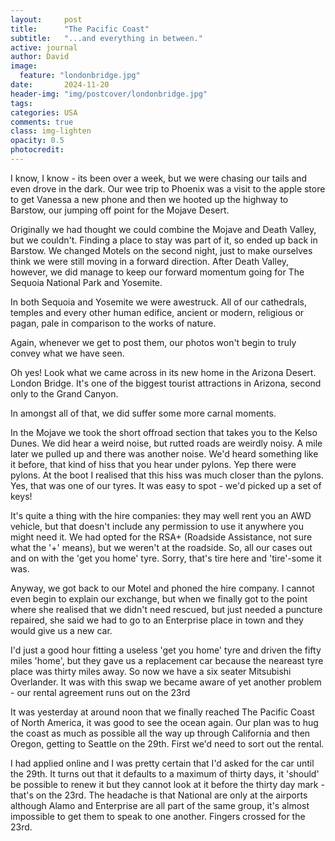 ```yaml
---
layout:     post
title:      "The Pacific Coast"
subtitle:   "...and everything in between."
active: journal
author: David
image:
  feature: "londonbridge.jpg"
date:       2024-11-20
header-img: "img/postcover/londonbridge.jpg"
tags: 
categories: USA
comments: true
class: img-lighten 
opacity: 0.5
photocredit:
---
```


I know, I know - its been over a week, but we were chasing our tails and even drove in the dark. Our wee trip to Phoenix was a visit to the apple store to get Vanessa a new phone and then we hooted up the highway to Barstow, our jumping off point for the Mojave Desert.

Originally we had thought we could combine the Mojave and Death Valley, but we couldn't. Finding a place to stay was part of it, so ended up back in Barstow. We changed Motels on the second night, just to make ourselves think we were still moving in a forward direction. After Death Valley, however, we did manage to keep our forward momentum going for The Sequoia National Park and Yosemite. 

In both Sequoia and Yosemite we were awestruck. All of our cathedrals, temples and every other human edifice, ancient or modern, religious or pagan, pale in comparison to the works of nature. 

Again, whenever we get to post them, our photos won't begin to truly convey what we have seen.

Oh yes! Look what we came across in its new home in the Arizona Desert. London Bridge. It's one of the biggest tourist attractions in Arizona, second only to the Grand Canyon. 

In amongst all of that, we did suffer some more carnal moments.

In the Mojave we took the short offroad section that takes you to the Kelso Dunes. We did hear a weird noise, but rutted roads are weirdly noisy. A mile later we pulled up and there was another noise. We'd heard something like it before, that kind of hiss that you hear under pylons. Yep there were pylons. At the boot I realised that this hiss was much closer than the pylons. Yes, that was one of our tyres. It was easy to spot - we'd picked up a set of keys!

It's quite a thing with the hire companies: they may well rent you an AWD vehicle, but that doesn't include any permission to use it anywhere you might need it. We had opted for the RSA+ (Roadside Assistance, not sure what the '+' means), but we weren't at the roadside. So, all our cases out and  on with the 'get you home' tyre. Sorry, that's tire here and 'tire'-some it was.

Anyway, we got back to our Motel and phoned the hire company. I cannot even begin to explain our exchange, but when we finally got to the point where she realised that we didn't need rescued, but just needed a puncture repaired, she said we had to go to an Enterprise place in town and they would give us a new car.

I'd just a good hour fitting a useless 'get you home' tyre and driven the fifty miles 'home', but they gave us a replacement car because the neareast tyre place was thirty miles away. So now we have a six seater Mitsubishi Overlander. It was with this swap we became aware of yet another problem - our rental agreement runs out on the 23rd

It was yesterday at around noon that we finally reached The Pacific Coast of North America, it was good to see the ocean again. Our plan was to hug the coast as much as possible all the way up through California and then Oregon, getting to Seattle on the 29th. First we'd need to sort out the rental.

I had applied online and I was pretty certain that I'd asked for the car until the 29th. It turns out that it defaults to a maximum of thirty days, it 'should' be possible to renew it but they cannot look at it before the thirty day mark - that's on the 23rd. The headache is that National are only at the airports although Alamo and Enterprise are all part of the same group, it's almost impossible to get them to speak to one another. Fingers crossed for the 23rd.










